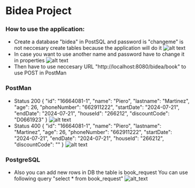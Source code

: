 # Bidea Project

### How to use the application:
* Create a database "bidea" in PostSQL and password is "changeme" is not neccesary create tables because the application will do it
  ![alt text](https://media.discordapp.net/attachments/1144732753938620460/1265786141039263774/image.png?ex=66a2c6b5&is=66a17535&hm=b4c1a4c73be0781e4f0777e1a84b8e311ec8885174bb3dc8988c9db238bee48e&=&format=webp&quality=lossless&width=748&height=1118)
* In case you want to use another name and password have to change it in properties
  ![alt text](https://media.discordapp.net/attachments/1144732753938620460/1265786826527080530/image.png?ex=66a2c758&is=66a175d8&hm=086daf9620bb5fb366fa7a5c2398bec12e9037594911da6e0221e5bec59d7a4f&=&format=webp&quality=lossless&width=2160&height=1022)
* Then have to use neccesary URL "http://localhost:8080/bidea/book" to use POST in PostMan
### PostMan
* Status 200
  {
  "id": "16664081-1",
  "name": "Piero",
  "lastname": "Martinez",
  "age": 26,
  "phoneNumber": "662911222",
  "startDate": "2024-07-21",
  "endDate": "2024-07-21",
  "houseId": "266212",
  "discountCode": "D0661923"
  }
  ![alt text](https://media.discordapp.net/attachments/1144732753938620460/1265783631541174433/image.png?ex=66a2c45e&is=66a172de&hm=fc692c55f259576adc0865e6a0634ec855710f439360fd96cd5d9057abe2356e&=&format=webp&quality=lossless&width=1768&height=1118)
* Status 400
  {
  "id": "16664081-1",
  "name": "Piero",
  "lastname": "Martinez",
  "age": 26,
  "phoneNumber": "662911222",
  "startDate": "2024-07-21",
  "endDate": "2024-07-21",
  "houseId": "266212",
  "discountCode": ""
  }
  ![alt text](https://media.discordapp.net/attachments/1144732753938620460/1265784415913775104/image.png?ex=66a2c519&is=66a17399&hm=ad23e604d7d9b568d6b744bf51b69e79906014c7d3a2175dbe9d475417b22c83&=&format=webp&quality=lossless&width=1648&height=1118)
### PostgreSQL
* Also you can add new rows in DB the table is book_request
    You can use following query "select * from book_request"
  ![alt_text](https://media.discordapp.net/attachments/1144732753938620460/1265788580866031771/image.png?ex=66a2c8fa&is=66a1777a&hm=1cdb3cae8c83c3270199753df891db1309864cf2577c962c889bac2f5ea11660&=&format=webp&quality=lossless&width=2160&height=994)